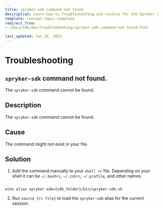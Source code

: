 ```yaml
---
title: spryker-sdk command not found
description: Learn how to Troubleshooting and resolve for the Spryker SDK command not found within your spryker projects.
template: concept-topic-template
redirect_from:
- /docs/sdk/dev/troubleshooting/spryker-sdk-command-not-found.html

last_updated: Jan 18, 2023
---
```

# Troubleshooting

## `spryker-sdk` command not found.

The `spryker-sdk` command cannot be found.

## Description

The `spryker-sdk` command cannot be found.

## Cause

The command might not exist in your file.

## Solution

1. Add the command manually to your `shell rc` file. Depending on your shell it can be `~/.bashrc`, `~/.zshrc`, `~/.profile`, and other names.

```shell

echo alias spryker-sdk={sdk_folder}/bin/spryker-sdk.sh

```

2. Run `source {rc file}` to load the `spryker-sdk` alias for the current session.
